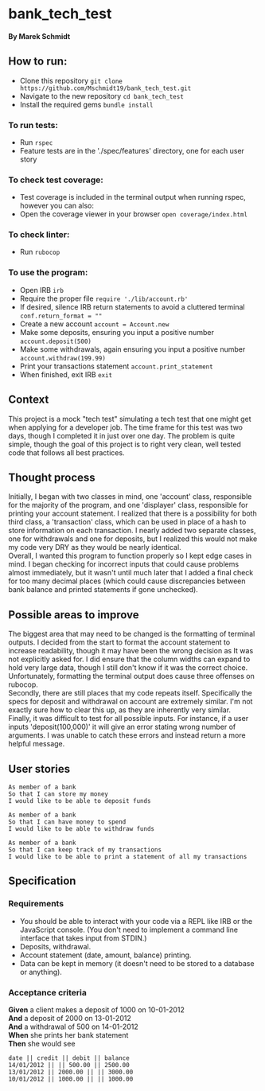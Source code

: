 # bank_tech_test
#### By Marek Schmidt

## How to run:
* Clone this repository `git clone https://github.com/Mschmidt19/bank_tech_test.git`
* Navigate to the new repository `cd bank_tech_test`
* Install the required gems `bundle install`

### To run tests:
* Run `rspec`
* Feature tests are in the './spec/features' directory, one for each user story

### To check test coverage:
* Test coverage is included in the terminal output when running rspec, however you can also:
* Open the coverage viewer in your browser `open coverage/index.html`

### To check linter:
* Run `rubocop`

### To use the program:
* Open IRB `irb`
* Require the proper file `require './lib/account.rb'`
* If desired, silence IRB return statements to avoid a cluttered terminal `conf.return_format = ""`
* Create a new account `account = Account.new`
* Make some deposits, ensuring you input a positive number `account.deposit(500)`
* Make some withdrawals, again ensuring you input a positive number `account.withdraw(199.99)`
* Print your transactions statement `account.print_statement`
* When finished, exit IRB `exit`

## Context
This project is a mock "tech test" simulating a tech test that one might get when applying for a developer job. The time frame for this test was two days, though I completed it in just over one day. The problem is quite simple, though the goal of this project is to right very clean, well tested code that follows all best practices.

## Thought process
Initially, I began with two classes in mind, one 'account' class, responsible for the majority of the program, and one 'displayer' class, responsible for printing your account statement. I realized that there is a possibility for both third class, a 'transaction' class, which can be used in place of a hash to store information on each transaction. I nearly added two separate classes, one for withdrawals and one for deposits, but I realized this would not make my code very DRY as they would be nearly identical.  
Overall, I wanted this program to function properly so I kept edge cases in mind. I began checking for incorrect inputs that could cause problems almost immediately, but it wasn't until much later that I added a final check for too many decimal places (which could cause discrepancies between bank balance and printed statements if gone unchecked).  

## Possible areas to improve
The biggest area that may need to be changed is the formatting of terminal outputs. I decided from the start to format the account statement to increase readability, though it may have been the wrong decision as It was not explicitly asked for. I did ensure that the column widths can expand to hold very large data, though I still don't know if it was the correct choice.  
Unfortunately, formatting the terminal output does cause three offenses on rubocop.  
Secondly, there are still places that my code repeats itself. Specifically the specs for deposit and withdrawal on account are extremely similar. I'm not exactly sure how to clear this up, as they are inherently very similar.  
Finally, it was difficult to test for all possible inputs. For instance, if a user inputs 'deposit(100,000)' it will give an error stating wrong number of arguments. I was unable to catch these errors and instead return a more helpful message.  

## User stories
```
As member of a bank
So that I can store my money
I would like to be able to deposit funds
```
```
As member of a bank
So that I can have money to spend
I would like to be able to withdraw funds
```
```
As member of a bank
So that I can keep track of my transactions
I would like to be able to print a statement of all my transactions
```

## Specification
### Requirements
* You should be able to interact with your code via a REPL like IRB or the JavaScript console.  (You don't need to implement a command line interface that takes input from STDIN.)
* Deposits, withdrawal.
* Account statement (date, amount, balance) printing.
* Data can be kept in memory (it doesn't need to be stored to a database or anything).

### Acceptance criteria
**Given** a client makes a deposit of 1000 on 10-01-2012  
**And** a deposit of 2000 on 13-01-2012  
**And** a withdrawal of 500 on 14-01-2012  
**When** she prints her bank statement  
**Then** she would see

```
date || credit || debit || balance
14/01/2012 || || 500.00 || 2500.00
13/01/2012 || 2000.00 || || 3000.00
10/01/2012 || 1000.00 || || 1000.00
```
